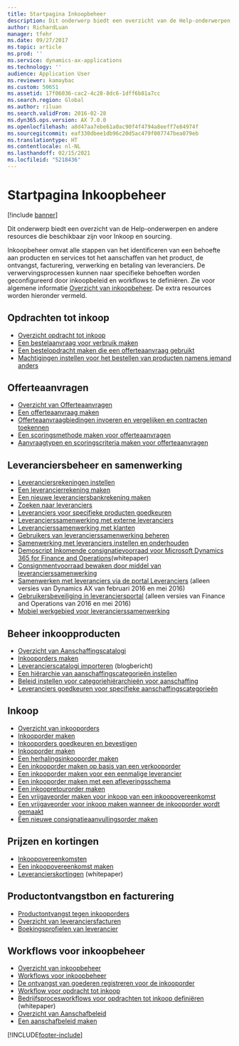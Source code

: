 ```yaml
---
title: Startpagina Inkoopbeheer
description: Dit onderwerp biedt een overzicht van de Help-onderwerpen en andere resources die beschikbaar zijn voor Inkoop en sourcing.
author: RichardLuan
manager: tfehr
ms.date: 09/27/2017
ms.topic: article
ms.prod: ''
ms.service: dynamics-ax-applications
ms.technology: ''
audience: Application User
ms.reviewer: kamaybac
ms.custom: 50651
ms.assetid: 17f06036-cac2-4c28-8dc6-1dff6b81a7cc
ms.search.region: Global
ms.author: riluan
ms.search.validFrom: 2016-02-28
ms.dyn365.ops.version: AX 7.0.0
ms.openlocfilehash: a8d47aa7ebe61a0ac90f4f4794a8eeff7e84974f
ms.sourcegitcommit: eaf330dbee1db96c20d5ac479f007747bea079eb
ms.translationtype: HT
ms.contentlocale: nl-NL
ms.lasthandoff: 02/15/2021
ms.locfileid: "5218436"
---
```

# <a name="procurement-and-sourcing-home-page"></a>Startpagina Inkoopbeheer

[!include [banner](../includes/banner.md)]

Dit onderwerp biedt een overzicht van de Help-onderwerpen en andere resources die beschikbaar zijn voor Inkoop en sourcing.

Inkoopbeheer omvat alle stappen van het identificeren van een behoefte aan producten en services tot het aanschaffen van het product, de ontvangst, facturering, verwerking en betaling van leveranciers. De verwervingsprocessen kunnen naar specifieke behoeften worden geconfigureerd door inkoopbeleid en workflows te definiëren. Zie voor algemene informatie [Overzicht van inkoopbeheer](procurement-sourcing-overview.md). De extra resources worden hieronder vermeld.

## <a name="purchase-requisitions"></a>Opdrachten tot inkoop
-   [Overzicht opdracht tot inkoop](purchase-requisitions-overview.md)
-   [Een bestelaanvraag voor verbruik maken](tasks/create-requisition-consumption.md)
-   [Een bestelopdracht maken die een offerteaanvraag gebruikt](tasks/create-requisition-uses-rfq.md)
-   [Machtigingen instellen voor het bestellen van producten namens iemand anders](tasks/set-up-permissions-ordering-products.md)

## <a name="requests-for-quotation"></a>Offerteaanvragen
-   [Overzicht van Offerteaanvragen](request-quotations.md)
-   [Een offerteaanvraag maken](tasks/create-request-quotation.md)
-   [Offerteaanvraagbiedingen invoeren en vergelijken en contracten toekennen](tasks/enter-compare-rfq-bids-award-contracts.md)
-   [Een scoringsmethode maken voor offerteaanvragen](tasks/create-scoring-method-rfqs.md)
-   [Aanvraagtypen en scoringscriteria maken voor offerteaanvragen](tasks/create-solicitation-types-scoring-criteria-rfqs.md)

## <a name="vendor-management-and-collaboration"></a>Leveranciersbeheer en samenwerking
-   [Leveranciersrekeningen instellen](set-up-vendor-accounts.md)
-   [Een leverancierrekening maken](tasks/create-vendor-account.md)
-   [Een nieuwe leveranciersbankrekening maken](tasks/create-vendor-bank-account.md)
-   [Zoeken naar leveranciers](tasks/search-vendors.md)
-   [Leveranciers voor specifieke producten goedkeuren](tasks/approve-vendors-specific-products.md)
-   [Leverancierssamenwerking met externe leveranciers](vendor-collaboration-work-external-vendors.md)
-   [Leverancierssamenwerking met klanten](vendor-collaboration-work-customers-dynamics-365-operations.md)
-   [Gebruikers van leverancierssamenwerking beheren](manage-vendor-collaboration-users.md)
-   [Samenwerking met leveranciers instellen en onderhouden](set-up-maintain-vendor-collaboration.md)
-   [Demoscript Inkomende consignatievoorraad voor Microsoft Dynamics 365 for Finance and Operations](https://www.microsoft.com/download/details.aspx?id=101945)(whitepaper)
-   [Consignmentvoorraad bewaken door middel van leverancierssamenwerking](../inventory/tasks/monitor-consignment-inventory-vendor-collaboration.md)
-   [Samenwerken met leveranciers via de portal Leveranciers](collaborate-vendors-vendor-portal.md) (alleen versies van Dynamics AX van februari 2016 en mei 2016)
-   [Gebruikersbeveiliging in leveranciersportal](configure-security-vendor-portal-users.md) (alleen versies van Finance and Operations van 2016 en mei 2016)
-   [Mobiel werkgebied voor leverancierssamenwerking](vendor-collaboration-mobile-workspace.md)

## <a name="procurement-product-management"></a>Beheer inkoopproducten
-   [Overzicht van Aanschaffingscatalogi](procurement-catalogs.md)
-   [Inkooporders maken](tasks/create-procurement-catalog.md)
-   [Leverancierscatalogi importeren](https://blogs.msdn.microsoft.com/dynamicsaxscm/2016/05/25/vendor-catalogs-in-dynamics-ax/) (blogbericht)
-   [Een hiërarchie van aanschaffingscategorieën instellen](tasks/set-up-procurement-category-hierarchy.md)
-   [Beleid instellen voor categoriehiërarchieën voor aanschaffing](tasks/set-up-policies-procurement-category-hierarchies.md)
-   [Leveranciers goedkeuren voor specifieke aanschaffingscategorieën](tasks/approve-vendors-specific-procurement-categories.md)

## <a name="procurement"></a>Inkoop
-   [Overzicht van inkooporders](purchase-order-overview.md)
-   [Inkooporder maken](purchase-order-creation.md)
-   [Inkooporders goedkeuren en bevestigen](purchase-order-approval-confirmation.md)
-   [Inkooporder maken](tasks/create-purchase-order.md)
-   [Een herhalingsinkooporder maken](tasks/create-repeat-purchase-order.md)
-   [Een inkooporder maken op basis van een verkooporder](../sales-marketing/tasks/create-purchase-order-sales-order.md)
-   [Een inkooporder maken voor een eenmalige leverancier](tasks/create-purchase-order-one-time-supplier.md)
-   [Een inkooporder maken met een afleveringsschema](tasks/create-purchase-order-delivery-schedule.md)
-   [Een inkoopretourorder maken](tasks/create-purchase-return-order.md)
-   [Een vrijgaveorder maken voor inkoop van een inkoopovereenkomst](tasks/create-purchase-release-order-purchase-agreement.md)
-   [Een vrijgaveorder voor inkoop maken wanneer de inkooporder wordt gemaakt](tasks/create-purchase-release-order-creating-purchase-order.md)
-   [Een nieuwe consignatieaanvullingsorder maken](../inventory/tasks/create-consignment-replenishment-order.md)

## <a name="prices-and-discounts"></a>Prijzen en kortingen
-   [Inkoopovereenkomsten](purchase-agreements.md)
-   [Een inkoopovereenkomst maken](tasks/create-purchase-agreement.md)
-   [Leverancierskortingen](https://docs.microsoft.com/dynamics/s-e/) (whitepaper)

## <a name="product-receipt-and-invoicing"></a>Productontvangstbon en facturering
-   [Productontvangst tegen inkooporders](product-receipt-against-purchase-orders.md)
-   [Overzicht van leveranciersfacturen](../../financials/accounts-payable/vendor-invoices-overview.md)
-   [Boekingsprofielen van leverancier](../../financials/accounts-payable/vendor-posting-profiles.md)

## <a name="procurement-and-sourcing-workflows"></a>Workflows voor inkoopbeheer
-   [Overzicht van inkoopbeheer](procurement-sourcing-overview.md)
-   [Workflows voor inkoopbeheer](procurement-sourcing-workflows.md)
-   [De ontvangst van goederen registreren voor de inkooporder](tasks/record-receipt-goods-purchase-order.md)
-   [Workflow voor opdracht tot inkoop](purchase-requisitions-workflow.md)
-   [Bedrijfsprocesworkflows voor opdrachten tot inkoop definiëren](https://www.microsoft.com/download/details.aspx?id=101821) (whitepaper)
-   [Overzicht van Aanschafbeleid](purchase-policies.md)
-   [Een aanschafbeleid maken](tasks/create-purchasing-policies.md)





[!INCLUDE[footer-include](../../includes/footer-banner.md)]